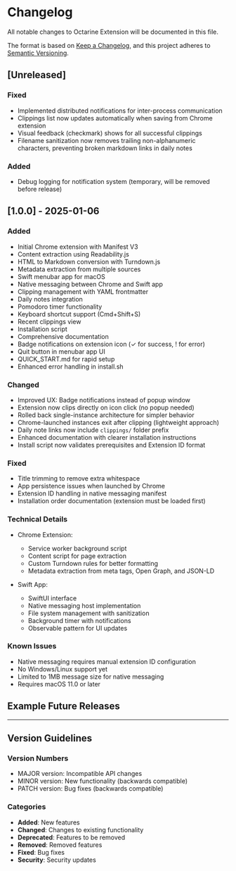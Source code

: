 # Changelog

All notable changes to Octarine Extension will be documented in this file.

The format is based on [Keep a Changelog](https://keepachangelog.com/en/1.0.0/),
and this project adheres to [Semantic Versioning](https://semver.org/spec/v2.0.0.html).

## [Unreleased]

### Fixed
- Implemented distributed notifications for inter-process communication
- Clippings list now updates automatically when saving from Chrome extension
- Visual feedback (checkmark) shows for all successful clippings
- Filename sanitization now removes trailing non-alphanumeric characters, preventing broken markdown links in daily notes

### Added
- Debug logging for notification system (temporary, will be removed before release)

## [1.0.0] - 2025-01-06

### Added
- Initial Chrome extension with Manifest V3
- Content extraction using Readability.js
- HTML to Markdown conversion with Turndown.js
- Metadata extraction from multiple sources
- Swift menubar app for macOS
- Native messaging between Chrome and Swift app
- Clipping management with YAML frontmatter
- Daily notes integration
- Pomodoro timer functionality
- Keyboard shortcut support (Cmd+Shift+S)
- Recent clippings view
- Installation script
- Comprehensive documentation
- Badge notifications on extension icon (✓ for success, ! for error)
- Quit button in menubar app UI
- QUICK_START.md for rapid setup
- Enhanced error handling in install.sh

### Changed
- Improved UX: Badge notifications instead of popup window
- Extension now clips directly on icon click (no popup needed)
- Rolled back single-instance architecture for simpler behavior
- Chrome-launched instances exit after clipping (lightweight approach)
- Daily note links now include `clippings/` folder prefix
- Enhanced documentation with clearer installation instructions
- Install script now validates prerequisites and Extension ID format

### Fixed
- Title trimming to remove extra whitespace
- App persistence issues when launched by Chrome
- Extension ID handling in native messaging manifest
- Installation order documentation (extension must be loaded first)

### Technical Details
- Chrome Extension:
  - Service worker background script
  - Content script for page extraction
  - Custom Turndown rules for better formatting
  - Metadata extraction from meta tags, Open Graph, and JSON-LD
  
- Swift App:
  - SwiftUI interface
  - Native messaging host implementation
  - File system management with sanitization
  - Background timer with notifications
  - Observable pattern for UI updates

### Known Issues
- Native messaging requires manual extension ID configuration
- No Windows/Linux support yet
- Limited to 1MB message size for native messaging
- Requires macOS 11.0 or later

## Example Future Releases

<!--
## [1.1.0] - 2025-02-01

### Added
- Search functionality across clippings
- Tag management system
- Export to PDF option
- Dark mode support

### Changed
- Improved content extraction for dynamic sites
- Better handling of code blocks
- Optimized file naming algorithm

### Fixed
- Unicode characters in filenames
- Memory leak in timer
- Native messaging timeout issues

## [1.0.1] - 2025-01-15

### Fixed
- Keyboard shortcut conflict with other extensions
- Daily note creation on first run
- Special characters in YAML frontmatter

### Security
- Sanitized file paths to prevent directory traversal
-->

---

## Version Guidelines

### Version Numbers
- MAJOR version: Incompatible API changes
- MINOR version: New functionality (backwards compatible)
- PATCH version: Bug fixes (backwards compatible)

### Categories
- **Added**: New features
- **Changed**: Changes to existing functionality
- **Deprecated**: Features to be removed
- **Removed**: Removed features
- **Fixed**: Bug fixes
- **Security**: Security updates